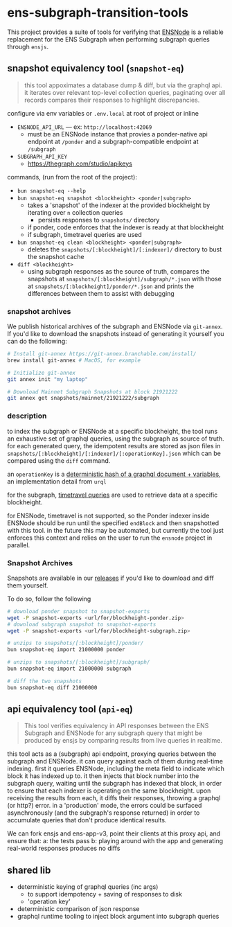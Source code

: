 # ens-subgraph-transition-tools

This project provides a suite of tools for verifying that [ENSNode](https://github.com/namehash/ensnode) is a reliable replacement for the ENS Subgraph when performing subgraph queries through `ensjs`.

## snapshot equivalency tool (`snapshot-eq`)

> this tool appoximates a database dump & diff, but via the graphql api. it iterates over relevant top-level collection queries, paginating over all records compares their responses to highlight discrepancies.

configure via env variables or `.env.local` at root of project or inline
- `ENSNODE_API_URL` — ex: `http://localhost:42069`
  - must be an ENSNode instance that provies a ponder-native api endpoint at `/ponder` and a subgraph-compatible endpoint at `/subgraph`
- `SUBGRAPH_API_KEY`
  - https://thegraph.com/studio/apikeys

commands, (run from the root of the project):
- `bun snapshot-eq --help`
- `bun snapshot-eq snapshot <blockheight> <ponder|subgraph>`
  - takes a 'snapshot' of the indexer at the provided blockheight by iterating over `n` collection queries
    - persists responses to `snapshots/` directory
  - if ponder, code enforces that the indexer is ready at that blockheight
  - if subgraph, timetravel queries are used
- `bun snapshot-eq clean <blockheight> <ponder|subgraph>`
  - deletes the `snapshots/[:blockheight]/[:indexer]/` directory to bust the snapshot cache
- `diff <blockheight>`
  - using subgraph responses as the source of truth, compares the snapshots at `snapshots/[:blockheight]/subgraph/*.json` with those at `snapshots/[:blockheight]/ponder/*.json` and prints the differences between them to assist with debugging

### snapshot archives

We publish historical archives of the subgraph and ENSNode via `git-annex`. If you'd like to download the snapshots instead of generating it yourself you can do the following:


```bash
# Install git-annex https://git-annex.branchable.com/install/
brew install git-annex # MacOS, for example

# Initialize git-annex
git annex init "my laptop"

# Download Mainnet Subgraph Snapshots at block 21921222
git annex get snapshots/mainnet/21921222/subgraph
```

### description

to index the subgraph or ENSNode at a specific blockheight, the tool runs an exhaustive set of graphql queries, using the subgraph as source of truth. for each generated query, the idempotent results are stored as json files in `snapshots/[:blockheight]/[:indexer]/[:operationKey].json` which can be compared using the `diff` command.

an `operationKey` is a [deterministic hash of a graphql document + variables](https://commerce.nearform.com/open-source/urql/docs/basics/document-caching/#operation-keys), an implementation detail from `urql`

for the subgraph, [timetravel queries](https://thegraph.com/docs/en/subgraphs/querying/graphql-api/#time-travel-queries) are used to retrieve data at a specific blockheight.

for ENSNode, timetravel is not supported, so the Ponder indexer inside ENSNode should be run until the specified `endBlock` and then snapshotted with this tool. in the future this may be automated, but currently the tool just enforces this context and relies on the user to run the `ensnode` project in parallel.

### Snapshot Archives

Snapshots are available in our [releases](https://github.com/namehash/ens-subgraph-transition-tools/releases) if you'd like to download and diff them yourself.

To do so, follow the following

```bash
# download ponder snapshot to snapshot-exports
wget -P snapshot-exports <url/for/blockheight-ponder.zip>
# download subgraph snapshot to snapshot-exports
wget -P snapshot-exports <url/for/blockheight-subgraph.zip>

# unzips to snapshots/[:blockheight]/ponder/
bun snapshot-eq import 21000000 ponder

# unzips to snapshots/[:blockheight]/subgraph/
bun snapshot-eq import 21000000 subgraph

# diff the two snapshots
bun snapshot-eq diff 21000000
```

## api equivalency tool (`api-eq`)

> This tool verifies equivalency in API responses between the ENS Subgraph and ENSNode for any subgraph query that might be produced by ensjs by comparing results from live queries in realtime.

this tool acts as a (subgraph) api endpoint, proxying queries between the subgraph and ENSNode. it can query against each of them during real-time indexing. first it queries ENSNode, including the meta field to indicate which block it has indexed up to. it then injects that block number into the subgraph query, waiting until the subgraph has indexed that block, in order to ensure that each indexer is operating on the same blockheight. upon receiving the results from each, it diffs their responses, throwing a graphql (or http?) error. in a 'production' mode, the errors could be surfaced asynchronously (and the subgraph's response returned) in order to accumulate queries that don't produce identical results.

We can fork ensjs and ens-app-v3, point their clients at this proxy api, and ensure that:
a: the tests pass
b: playing around with the app and generating real-world responses produces no diffs

## shared lib

- deterministic keying of graphql queries (inc args)
  - to support idempotency + saving of responses to disk
  - 'operation key'
- deterministic comparison of json response
- graphql runtime tooling to inject block argument into subgraph queries

